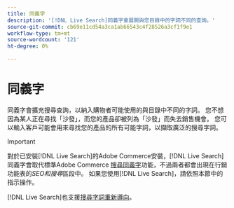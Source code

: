 ```yaml
---
title: 同義字
description: '[!DNL Live Search]同義字會展開與您目錄中的字詞不同的查詢。'
source-git-commit: cb69e11cd54a3ca1ab66543c4f28526a3cf1f9e1
workflow-type: tm+mt
source-wordcount: '121'
ht-degree: 0%

---
```


# 同義字

同義字會擴充搜尋查詢，以納入購物者可能使用的與目錄中不同的字詞。 您不想因為某人正在尋找「沙發」，而您的產品卻被列為「沙發」而失去銷售機會。 您可以輸入客戶可能會用來尋找您的產品的所有可能字詞，以擷取廣泛的搜尋字詞。

>[!IMPORTANT]
>
>對於已安裝[!DNL Live Search]的Adobe Commerce安裝，[!DNL Live Search]同義字會取代標準Adobe Commerce [搜尋同義字](https://experienceleague.adobe.com/docs/commerce-admin/catalog/catalog/search/search-terms.html?lang=zh-Hant#search-synonyms)功能，不過兩者都會出現在行銷功能表的&#x200B;*SEO和搜尋*&#x200B;區段中。 如果您使用[!DNL Live Search]，請依照本節中的指示操作。

[!DNL Live Search]也支援[搜尋字詞重新導向](https://experienceleague.adobe.com/docs/commerce-admin/catalog/catalog/search/search-terms.html?lang=zh-Hant)。
